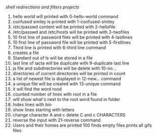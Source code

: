 *shell redirections and filters projects*
1. hello world will printed with 0-hello-world command
2. confused smiley is printed with 1-confused-smiley
3. /etc/passwd content will be printed with 2-hellofile
3. /etc/passwd and /etc/hosts will be printed with 3-twofiles
4. 10 first line of password files will be printed with 4-lastlines
5. 10 first line of password file will be printed with 5-firstlines
6. Third line is printed with 6-third line command
7. creates a file
8. Standard out of ls will be stored in a file
9. last line of iacta will be duplicate with 9-duplicate last line
10. js file and subdirectories will be delete with 10-no...
11. directories of current directories will be printed in count
12. a list of newest file is displayed in 12-new... command
13. a unique file will be created with 13-unique command
14. it will find the word rood
15. counted number of lines with root in a file
16. will show what's next to the root word found in folder
17. hides lines with bin
18. show lines starting with letters
19. change character A and c
delete C and c CHARACTERS
21. reverse the input with 21-reverse command
22. Users and their homes are printed
100 finds empty files
prints all gifs files
